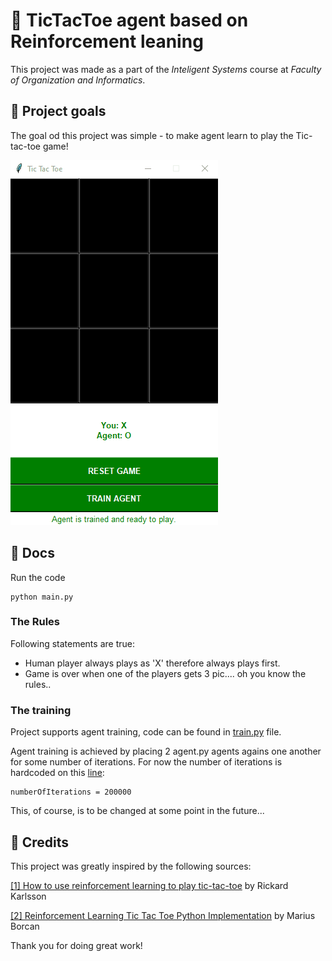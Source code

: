 # 🤖 TicTacToe agent based on Reinforcement leaning

This project was made as a part of the _Inteligent Systems_ course at _Faculty of Organization and Informatics_. 

## 🥅 Project goals

The goal od this project was simple - to make agent learn to play the Tic-tac-toe game!


![](pictures/tictactoe.gif)


## 📜 Docs

Run the code

    python main.py

### The Rules

Following statements are true:

- Human player always plays as 'X' therefore always plays first.
- Game is over when one of the players gets 3 pic.... oh you know the rules..

### The training

Project supports agent training, code can be found in [train.py](https://github.com/marzekan/tictactoe-rl-agent/blob/main/train.py) file. 

Agent training is achieved by placing 2 agent.py agents agains one another for some number of iterations.
For now the number of iterations is hardcoded on this [line](https://github.com/marzekan/tictactoe-rl-agent/blob/7e633b794ba5b0bbe9c42f993522326728ff4d4d/main.py#L152):

    numberOfIterations = 200000

This, of course, is to be changed at some point in the future...

## 🔗 Credits

This project was greatly inspired by the following sources:

[[1] How to use reinforcement learning to play tic-tac-toe](https://towardsdatascience.com/how-to-play-tic-tac-toe-using-reinforcement-learning-9604130e56f6) by Rickard Karlsson

[[2] Reinforcement Learning Tic Tac Toe Python Implementation](https://programmerbackpack.com/reinforcement-learning-tic-tac-toe-python-implementation/) by Marius Borcan

Thank you for doing great work!
